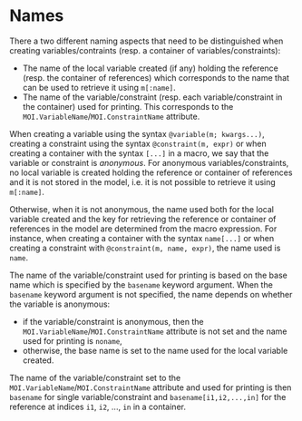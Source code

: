 Names
=====

There a two different naming aspects that need to be distinguished when
creating variables/contraints (resp. a container of variables/constraints):

* The name of the local variable created (if any) holding the reference (resp.
  the container of references) which corresponds to the name that can be used
  to retrieve it using `m[:name]`.
* The name of the variable/constraint (resp. each variable/constraint in the
  container) used for printing. This corresponds to the
  `MOI.VariableName`/`MOI.ConstraintName` attribute.

When creating a variable using the syntax `@variable(m; kwargs...)`, creating
a constraint using the syntax `@constraint(m, expr)` or when creating a
container with the syntax `[...]` in a macro, we say that the variable or
constraint is *anonymous*.
For anonymous variables/constraints, no local variable is created holding the
reference or container of references and it is not stored in the model, i.e. it
is not possible to retrieve it using `m[:name]`.

Otherwise, when it is not anonymous, the name used both for the local variable
created and the key for retrieving the reference or container of references in
the model are determined from the macro expression. For instance, when creating
a container with the syntax `name[...]` or when creating a constraint with
`@constraint(m, name, expr)`, the name used is `name`.

The name of the variable/constraint used for printing is based on the base name
which is specified by the `basename` keyword argument. When the `basename`
keyword argument is not specified, the name depends on whether the variable is
anonymous:

* if the variable/constraint is anonymous, then the
  `MOI.VariableName`/`MOI.ConstraintName` attribute is not set and the name
  used for printing is `noname`,
* otherwise, the base name is set to the name used for the local variable
  created.

The name of the variable/constraint set to the
`MOI.VariableName`/`MOI.ConstraintName` attribute and used for printing is then
`basename` for single variable/constraint and `basename[i1,i2,...,in]` for the
reference at indices `i1`, `i2`, ..., `in` in a container.
